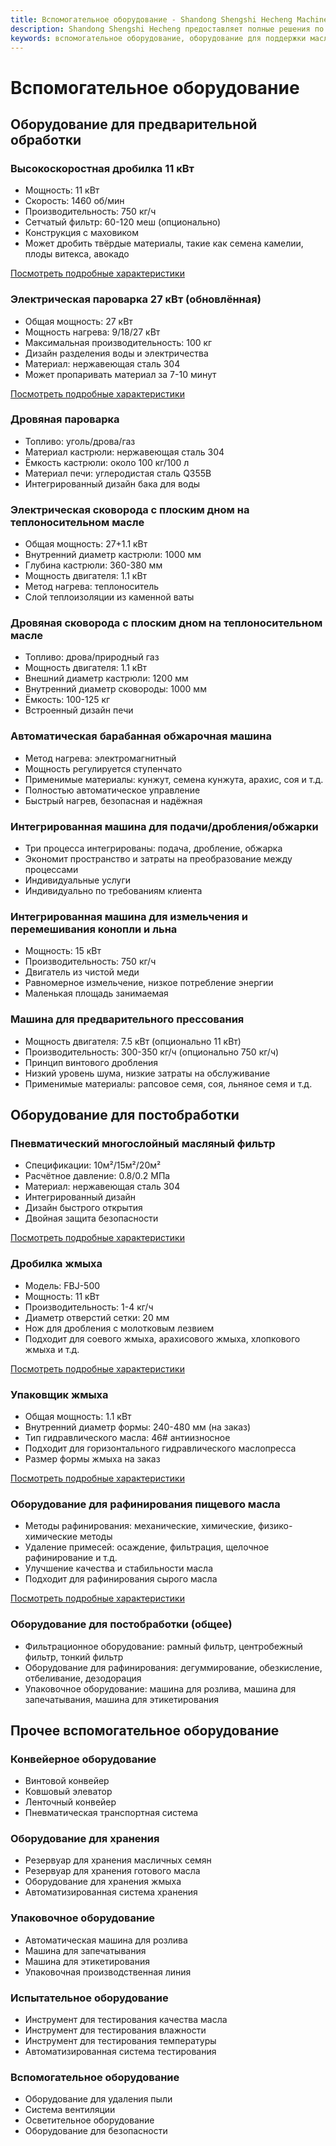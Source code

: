 ```yaml
---
title: Вспомогательное оборудование - Shandong Shengshi Hecheng Machinery Co., Ltd.
description: Shandong Shengshi Hecheng предоставляет полные решения по вспомогательному оборудованию для маслопрессов, включая оборудование для предварительной обработки, постобработки, дробилки, масляные фильтры и др., обеспечивая эффективную работу производственных линий переработки масличных семян.
keywords: вспомогательное оборудование, оборудование для поддержки маслопрессов, оборудование для предварительной обработки, оборудование для постобработки, дробилка, масляный фильтр, пароварка, сковорода, оборудование для переработки масличных семян, поддержка маслопрессов, оборудование для производственной линии маслопрессов, вспомогательное оборудование для переработки масличных семян
---
```


# Вспомогательное оборудование

## Оборудование для предварительной обработки

### Высокоскоростная дробилка 11 кВт
- Мощность: 11 кВт
- Скорость: 1460 об/мин
- Производительность: 750 кг/ч
- Сетчатый фильтр: 60-120 меш (опционально)
- Конструкция с маховиком
- Может дробить твёрдые материалы, такие как семена камелии, плоды витекса, авокадо

[Посмотреть подробные характеристики](/ru/products/11kw-high-speed-pulverizer)

### Электрическая пароварка 27 кВт (обновлённая)
- Общая мощность: 27 кВт
- Мощность нагрева: 9/18/27 кВт
- Максимальная производительность: 100 кг
- Дизайн разделения воды и электричества
- Материал: нержавеющая сталь 304
- Может пропаривать материал за 7-10 минут

[Посмотреть подробные характеристики](/ru/products/27kw-electric-steamer)

### Дровяная пароварка
- Топливо: уголь/дрова/газ
- Материал кастрюли: нержавеющая сталь 304
- Ёмкость кастрюли: около 100 кг/100 л
- Материал печи: углеродистая сталь Q355B
- Интегрированный дизайн бака для воды

### Электрическая сковорода с плоским дном на теплоносительном масле
- Общая мощность: 27+1.1 кВт
- Внутренний диаметр кастрюли: 1000 мм
- Глубина кастрюли: 360-380 мм
- Мощность двигателя: 1.1 кВт
- Метод нагрева: теплоноситель
- Слой теплоизоляции из каменной ваты

### Дровяная сковорода с плоским дном на теплоносительном масле
- Топливо: дрова/природный газ
- Мощность двигателя: 1.1 кВт
- Внешний диаметр кастрюли: 1200 мм
- Внутренний диаметр сковороды: 1000 мм
- Ёмкость: 100-125 кг
- Встроенный дизайн печи

### Автоматическая барабанная обжарочная машина
- Метод нагрева: электромагнитный
- Мощность регулируется ступенчато
- Применимые материалы: кунжут, семена кунжута, арахис, соя и т.д.
- Полностью автоматическое управление
- Быстрый нагрев, безопасная и надёжная

### Интегрированная машина для подачи/дробления/обжарки
- Три процесса интегрированы: подача, дробление, обжарка
- Экономит пространство и затраты на преобразование между процессами
- Индивидуальные услуги
- Индивидуально по требованиям клиента

### Интегрированная машина для измельчения и перемешивания конопли и льна
- Мощность: 15 кВт
- Производительность: 750 кг/ч
- Двигатель из чистой меди
- Равномерное измельчение, низкое потребление энергии
- Маленькая площадь занимаемая

### Машина для предварительного прессования
- Мощность двигателя: 7.5 кВт (опционально 11 кВт)
- Производительность: 300-350 кг/ч (опционально 750 кг/ч)
- Принцип винтового дробления
- Низкий уровень шума, низкие затраты на обслуживание
- Применимые материалы: рапсовое семя, соя, льняное семя и т.д.

## Оборудование для постобработки

### Пневматический многослойный масляный фильтр
- Спецификации: 10м²/15м²/20м²
- Расчётное давление: 0.8/0.2 МПа
- Материал: нержавеющая сталь 304
- Интегрированный дизайн
- Дизайн быстрого открытия
- Двойная защита безопасности

[Посмотреть подробные характеристики](/ru/products/pneumatic-filter-press)

### Дробилка жмыха
- Модель: FBJ-500
- Мощность: 11 кВт
- Производительность: 1-4 кг/ч
- Диаметр отверстий сетки: 20 мм
- Нож для дробления с молотковым лезвием
- Подходит для соевого жмыха, арахисового жмыха, хлопкового жмыха и т.д.

[Посмотреть подробные характеристики](/ru/products/cake-pulverizer)

### Упаковщик жмыха
- Общая мощность: 1.1 кВт
- Внутренний диаметр формы: 240-480 мм (на заказ)
- Тип гидравлического масла: 46# антиизносное
- Подходит для горизонтального гидравлического маслопресса
- Размер формы жмыха на заказ

[Посмотреть подробные характеристики](/ru/products/cake-wrapping-machine)

### Оборудование для рафинирования пищевого масла
- Методы рафинирования: механические, химические, физико-химические методы
- Удаление примесей: осаждение, фильтрация, щелочное рафинирование и т.д.
- Улучшение качества и стабильности масла
- Подходит для рафинирования сырого масла

[Посмотреть подробные характеристики](/ru/products/edible-oil-refining-equipment)

### Оборудование для постобработки (общее)
- Фильтрационное оборудование: рамный фильтр, центробежный фильтр, тонкий фильтр
- Оборудование для рафинирования: дегуммирование, обезкисление, отбеливание, дезодорация
- Упаковочное оборудование: машина для розлива, машина для запечатывания, машина для этикетирования

## Прочее вспомогательное оборудование

### Конвейерное оборудование
- Винтовой конвейер
- Ковшовый элеватор
- Ленточный конвейер
- Пневматическая транспортная система

### Оборудование для хранения
- Резервуар для хранения масличных семян
- Резервуар для хранения готового масла
- Оборудование для хранения жмыха
- Автоматизированная система хранения

### Упаковочное оборудование
- Автоматическая машина для розлива
- Машина для запечатывания
- Машина для этикетирования
- Упаковочная производственная линия

### Испытательное оборудование
- Инструмент для тестирования качества масла
- Инструмент для тестирования влажности
- Инструмент для тестирования температуры
- Автоматизированная система тестирования

### Вспомогательное оборудование
- Оборудование для удаления пыли
- Система вентиляции
- Осветительное оборудование
- Оборудование для безопасности